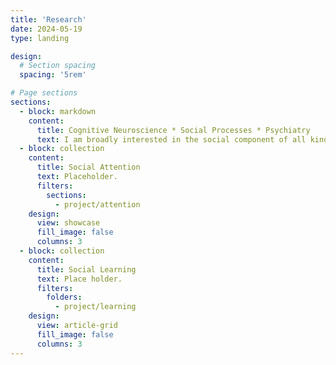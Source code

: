 ```yaml
---
title: 'Research'
date: 2024-05-19
type: landing

design:
  # Section spacing
  spacing: '5rem'

# Page sections
sections:
  - block: markdown
    content:
      title: Cognitive Neuroscience * Social Processes * Psychiatry
      text: I am broadly interested in the social component of all kinds of human cognitions, such as attention, perception, learning, and decision-making. The social component can be a socially meaningful sensory stimuli, a learning task that involves the knowledge about or from another person, or a decision that is made during the interaction with others. A lot of these processes are affected in psychiatric conditions at various degrees and in various ways. Part of my research is to develop novel paradigms and computational models to characterize the challenges of social functioning in clinical populations. Most of my work so far has been focused on autism.  
  - block: collection
    content:
      title: Social Attention
      text: Placeholder.
      filters:
        sections:
          - project/attention
    design:
      view: showcase
      fill_image: false
      columns: 3
  - block: collection
    content:
      title: Social Learning
      text: Place holder.
      filters:
        folders:
          - project/learning
    design:
      view: article-grid
      fill_image: false
      columns: 3
---
```


